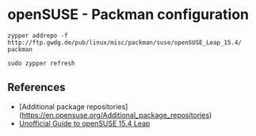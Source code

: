 # openSUSE - Packman configuration

``` 
zypper addrepo -f http://ftp.gwdg.de/pub/linux/misc/packman/suse/openSUSE_Leap_15.4/ packman

sudo zypper refresh

 ```

## References

- [Additional package repositories] (https://en.opensuse.org/Additional_package_repositories)
- [Unofficial Guide to openSUSE 15.4 Leap](http://www.opensuse-guide.org/)
